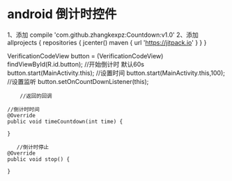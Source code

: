 # android 倒计时控件

1、添加 compile 'com.github.zhangkexpz:Countdown:v1.0'
2、添加 allprojects {
    repositories {
        jcenter()
        maven { url 'https://jitpack.io' }
    }
}


VerificationCodeView button = (VerificationCodeView) findViewById(R.id.button);
        //开始倒计时  默认60s
        button.start(MainActivity.this);
        //设置时间
         button.start(MainActivity.this,100);
        //设置监听
        button.setOnCountDownListener(this);
        
        //返回的回调
    
    //倒计时时间
    @Override
    public void timeCountdown(int time) {
       
    }

       //倒计时停止
    @Override
    public void stop() {
       
    }
         
        


